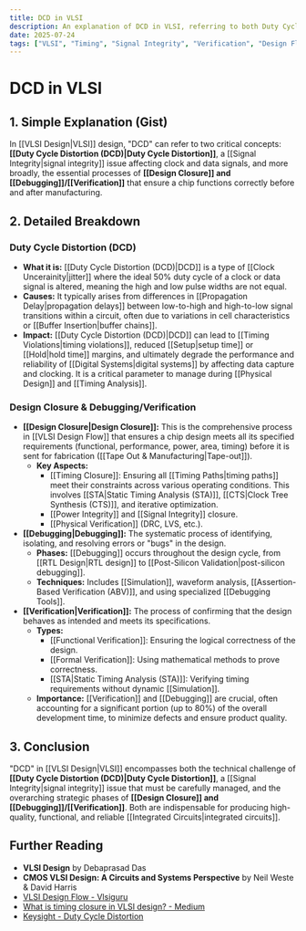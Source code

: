 ```yaml
---
title: DCD in VLSI
description: An explanation of DCD in VLSI, referring to both Duty Cycle Distortion and Design Closure & Debugging/Verification.
date: 2025-07-24
tags: ["VLSI", "Timing", "Signal Integrity", "Verification", "Design Flow"]
---
```


# DCD in VLSI

## 1. Simple Explanation (Gist)

In [[VLSI Design|VLSI]] design, "DCD" can refer to two critical concepts: **[[Duty Cycle Distortion (DCD)|Duty Cycle Distortion]]**, a [[Signal Integrity|signal integrity]] issue affecting clock and data signals, and more broadly, the essential processes of **[[Design Closure]] and [[Debugging]]/[[Verification]]** that ensure a chip functions correctly before and after manufacturing.

## 2. Detailed Breakdown

### Duty Cycle Distortion (DCD)

*   **What it is:** [[Duty Cycle Distortion (DCD)|DCD]] is a type of [[Clock Uncerainity|jitter]] where the ideal 50% duty cycle of a clock or data signal is altered, meaning the high and low pulse widths are not equal.
*   **Causes:** It typically arises from differences in [[Propagation Delay|propagation delays]] between low-to-high and high-to-low signal transitions within a circuit, often due to variations in cell characteristics or [[Buffer Insertion|buffer chains]].
*   **Impact:** [[Duty Cycle Distortion (DCD)|DCD]] can lead to [[Timing Violations|timing violations]], reduced [[Setup|setup time]] or [[Hold|hold time]] margins, and ultimately degrade the performance and reliability of [[Digital Systems|digital systems]] by affecting data capture and clocking. It is a critical parameter to manage during [[Physical Design]] and [[Timing Analysis]].

### Design Closure & Debugging/Verification

*   **[[Design Closure|Design Closure]]:** This is the comprehensive process in [[VLSI Design Flow]] that ensures a chip design meets all its specified requirements (functional, performance, power, area, timing) before it is sent for fabrication ([[Tape Out & Manufacturing|Tape-out]]).
    *   **Key Aspects:**
        *   [[Timing Closure]]: Ensuring all [[Timing Paths|timing paths]] meet their constraints across various operating conditions. This involves [[STA|Static Timing Analysis (STA)]], [[CTS|Clock Tree Synthesis (CTS)]], and iterative optimization.
        *   [[Power Integrity]] and [[Signal Integrity]] closure.
        *   [[Physical Verification]] (DRC, LVS, etc.).
*   **[[Debugging|Debugging]]:** The systematic process of identifying, isolating, and resolving errors or "bugs" in the design.
    *   **Phases:** [[Debugging]] occurs throughout the design cycle, from [[RTL Design|RTL design]] to [[Post-Silicon Validation|post-silicon debugging]].
    *   **Techniques:** Includes [[Simulation]], waveform analysis, [[Assertion-Based Verification (ABV)]], and using specialized [[Debugging Tools]].
*   **[[Verification|Verification]]:** The process of confirming that the design behaves as intended and meets its specifications.
    *   **Types:**
        *   [[Functional Verification]]: Ensuring the logical correctness of the design.
        *   [[Formal Verification]]: Using mathematical methods to prove correctness.
        *   [[STA|Static Timing Analysis (STA)]]: Verifying timing requirements without dynamic [[Simulation]].
    *   **Importance:** [[Verification]] and [[Debugging]] are crucial, often accounting for a significant portion (up to 80%) of the overall development time, to minimize defects and ensure product quality.

## 3. Conclusion

"DCD" in [[VLSI Design|VLSI]] encompasses both the technical challenge of **[[Duty Cycle Distortion (DCD)|Duty Cycle Distortion]]**, a [[Signal Integrity|signal integrity]] issue that must be carefully managed, and the overarching strategic phases of **[[Design Closure]] and [[Debugging]]/[[Verification]]**. Both are indispensable for producing high-quality, functional, and reliable [[Integrated Circuits|integrated circuits]].

## Further Reading

*   **VLSI Design** by Debaprasad Das
*   **CMOS VLSI Design: A Circuits and Systems Perspective** by Neil Weste & David Harris
*   [VLSI Design Flow - Vlsiguru](https://www.vlsiguru.com/vlsi-design-flow/)
*   [What is timing closure in VLSI design? - Medium](https://medium.com/@radhakulkarni.vlsi/what-is-timing-closure-in-vlsi-design-and-why-is-it-important-1234567890ab)
*   [Keysight - Duty Cycle Distortion](https://www.keysight.com/us/en/assets/7018-06000/application-notes/7018-06000.pdf)
